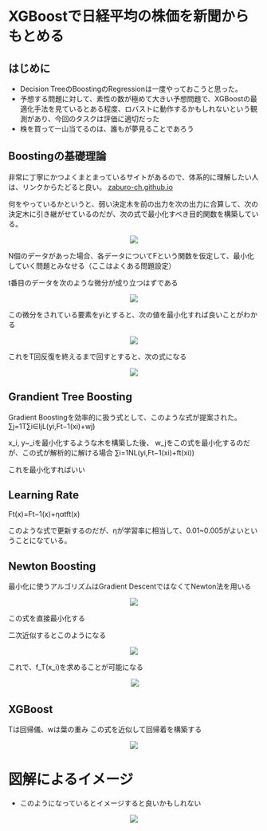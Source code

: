 # XGBoostで日経平均の株価を新聞からもとめる

## はじめに
- Decision TreeのBoostingのRegressionは一度やっておこうと思った。
- 予想する問題に対して、素性の数が極めて大きい予想問題で、XGBoostの最適化手法を見ているとある程度、ロバストに動作するかもしれないという観測があり、今回のタスクは評価に適切だった
- 株を買って一山当てるのは、誰もが夢見ることであろう

## Boostingの基礎理論
非常に丁寧にかつよくまとまっているサイトがあるので、体系的に理解したい人は、リンクからたどると良い。
[zaburo-ch.github.io](https://zaburo-ch.github.io/post/xgboost/)

何をやっているかというと、弱い決定木を前の出力を次の出力に合算して、次の決定木に引き継がせているのだが、次の式で最小化すべき目的関数を構築している。

<p align="center">
  <img src="https://cloud.githubusercontent.com/assets/4949982/25950213/1ca9754c-3695-11e7-8d94-c8c4aca56642.png">
</p>

N個のデータがあった場合、各データについてFという関数を仮定して、最小化していく問題とみなせる（ここはよくある問題設定）

t番目のデータを次のような微分が成り立つはずである

<p align="center">
  <img src="https://cloud.githubusercontent.com/assets/4949982/25950236/2e7ac898-3695-11e7-8a66-9d3705210dad.png">
</p>

この微分をされている要素をyiとすると、次の値を最小化すれば良いことがわかる
<p align="center">
  <img src="https://cloud.githubusercontent.com/assets/4949982/25950261/47d3caf6-3695-11e7-80b9-e2f4d8572b36.png">
</p>

これをT回反復を終えるまで回すとすると、次の式になる

<p align="center">
  <img src="https://cloud.githubusercontent.com/assets/4949982/25979901/33de6a80-3706-11e7-8c7c-c5c444430816.png">
</p>

## Grandient Tree Boosting
Gradient Boostingを効率的に扱う式として、このような式が提案された。
∑j=1T∑i∈IjL(yi,Ft−1(xi)+wj)

x_i, y~\_iを最小化するような木を構築した後、 w\_jをこの式を最小化するのだが、この式が解析的に解ける場合
∑i=1NL(yi,Ft−1(xi)+ft(xi))

これを最小化すればいい

## Learning Rate
Ft(x)=Ft−1(x)+ηαtft(x)

このような式で更新するのだが、ηが学習率に相当して、0.01~0.005がよいということになている。

## Newton Boosting
最小化に使うアルゴリズムはGradient DescentではなくてNewton法を用いる
<p align="center">
  <img src="https://cloud.githubusercontent.com/assets/4949982/25981189/a1efc5a2-370e-11e7-8663-11629d9d59e7.png">
</p>
この式を直接最小化する

二次近似するとこのようになる
<p align="center">
 <img src="https://cloud.githubusercontent.com/assets/4949982/25981221/d80c3134-370e-11e7-8f12-8e7b72c9cdbc.png">
</p>

これで、f_T(x_i)を求めることが可能になる
<p align="center">
  <img src="https://cloud.githubusercontent.com/assets/4949982/25981262/185ee22c-370f-11e7-91e6-e2c45776325a.png">
</p>


## XGBoost

Tは回帰儀、wは葉の重み
この式を近似して回帰着を構築する

<p align="center">
  <img src="https://cloud.githubusercontent.com/assets/4949982/25982957/d3728e86-371b-11e7-80c4-e02413569dc4.png">
</p>

# 図解によるイメージ
- このようになっているとイメージすると良いかもしれない
<p align="center">
  <img src="https://cloud.githubusercontent.com/assets/4949982/25983556/7b481a96-3720-11e7-8189-f75dc35d0a78.png">
</p>
